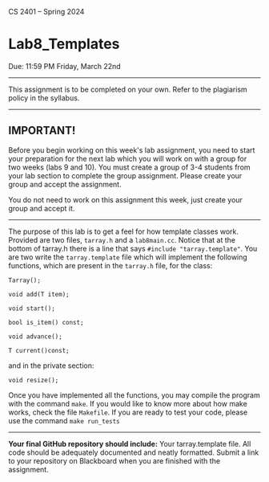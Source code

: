 CS 2401 – Spring 2024  
# Lab8_Templates  
Due: 11:59 PM Friday, March 22nd  
***  
This assignment is to be completed on your own. Refer to the plagiarism policy in the syllabus.
***  

## IMPORTANT!
Before you begin working on this week's lab assignment, you need to start your preparation for the next lab which you will work on with a group for two weeks (labs 9 and 10). You must create a group of 3-4 students from your lab section to complete the group assignment. Please create your group and accept the assignment.

You do not need to work on this assignment this week, just create your group and accept it.

***

The purpose of this lab is to get a feel for how template classes work. Provided are two files, ```tarray.h``` and a ```lab8main.cc```. Notice that at the bottom of tarray.h there is a line that says ```#include "tarray.template"```.
You are two write the ```tarray.template``` file which will implement the following functions, which are present in the ```tarray.h``` file, for the class:

```Tarray();```

```void add(T item);```

```void start();```

```bool is_item() const;```

```void advance();```

```T current()const;```

and in the private section:

```void resize();```

Once you have implemented all the functions, you may compile the program with the command ```make```. If you would like to know more about how make works, check the file ```Makefile```. If you are ready to test your code, please use the command ```make run_tests```

***  

**Your final GitHub repository should include:** Your tarray.template file. All code should be adequately documented and neatly formatted. Submit a link to your repository on Blackboard when you are finished with the assignment.
